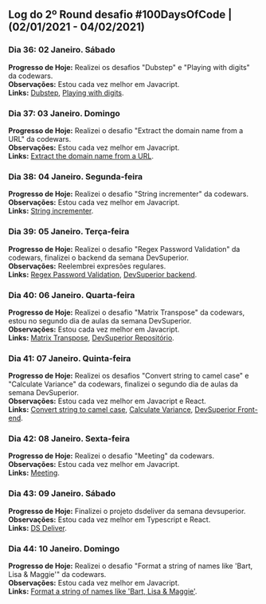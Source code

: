 ## Log do 2º Round desafio #100DaysOfCode | (02/01/2021 - 04/02/2021)

### Dia 36: 02 Janeiro. Sábado

**Progresso de Hoje:** Realizei os desafios "Dubstep" e "Playing with digits" da codewars.</br>
**Observações:** Estou cada vez melhor em Javacript.</br>
**Links:** [Dubstep](https://www.codewars.com/kata/551dc350bf4e526099000ae5), [Playing with digits](https://www.codewars.com/kata/5552101f47fc5178b1000050).</br>

### Dia 37: 03 Janeiro. Domingo

**Progresso de Hoje:** Realizei o desafio "Extract the domain name from a URL" da codewars.</br>
**Observações:** Estou cada vez melhor em Javacript.</br>
**Links:** [Extract the domain name from a URL](https://www.codewars.com/kata/514a024011ea4fb54200004b).</br>

### Dia 38: 04 Janeiro. Segunda-feira

**Progresso de Hoje:** Realizei o desafio "String incrementer" da codewars.</br>
**Observações:** Estou cada vez melhor em Javacript.</br>
**Links:** [String incrementer](https://www.codewars.com/kata/54a91a4883a7de5d7800009c).</br>

### Dia 39: 05 Janeiro. Terça-feira

**Progresso de Hoje:** Realizei o desafio "Regex Password Validation" da codewars, finalizei o backend da semana DevSuperior.</br>
**Observações:** Reelembrei expresões regulares.</br>
**Links:** [Regex Password Validation](https://www.codewars.com/kata/52e1476c8147a7547a000811), [DevSuperior backend](https://github.com/Kamila-Vieira/dsdeliver-sds2/tree/main/backend).</br>

### Dia 40: 06 Janeiro. Quarta-feira

**Progresso de Hoje:** Realizei o desafio "Matrix Transpose" da codewars, estou no segundo dia de aulas da semana DevSuperior.</br>
**Observações:** Estou cada vez melhor em Javacript.</br>
**Links:** [Matrix Transpose](https://www.codewars.com/kata/52fba2a9adcd10b34300094c), [DevSuperior Repositório](https://github.com/Kamila-Vieira/dsdeliver-sds2).</br>

### Dia 41: 07 Janeiro. Quinta-feira

**Progresso de Hoje:** Realizei os desafios "Convert string to camel case" e "Calculate Variance" da codewars, finalizei o segundo dia de aulas da semana DevSuperior.</br>
**Observações:** Estou cada vez melhor em Javacript e React.</br>
**Links:** [Convert string to camel case](https://www.codewars.com/kata/517abf86da9663f1d2000003), [Calculate Variance](https://www.codewars.com/kata/5266fba01283974e720000fa), [DevSuperior Front-end](https://github.com/Kamila-Vieira/dsdeliver-sds2/tree/main/front-web).</br>

### Dia 42: 08 Janeiro. Sexta-feira

**Progresso de Hoje:** Realizei o desafio "Meeting" da codewars.</br>
**Observações:** Estou cada vez melhor em Javacript.</br>
**Links:** [Meeting](https://www.codewars.com/kata/59df2f8f08c6cec835000012).</br>

### Dia 43: 09 Janeiro. Sábado

**Progresso de Hoje:** Finalizei o projeto dsdeliver da semana devsuperior.</br>
**Observações:** Estou cada vez melhor em Typescript e React.</br>
**Links:** [DS Deliver](https://dsdeliverkamila.netlify.app/).</br>

### Dia 44: 10 Janeiro. Domingo

**Progresso de Hoje:** Realizei o desafio "Format a string of names like 'Bart, Lisa & Maggie'" da codewars.</br>
**Observações:** Estou cada vez melhor em Javacript.</br>
**Links:** [Format a string of names like 'Bart, Lisa & Maggie'](https://www.codewars.com/kata/53368a47e38700bd8300030d).</br>
